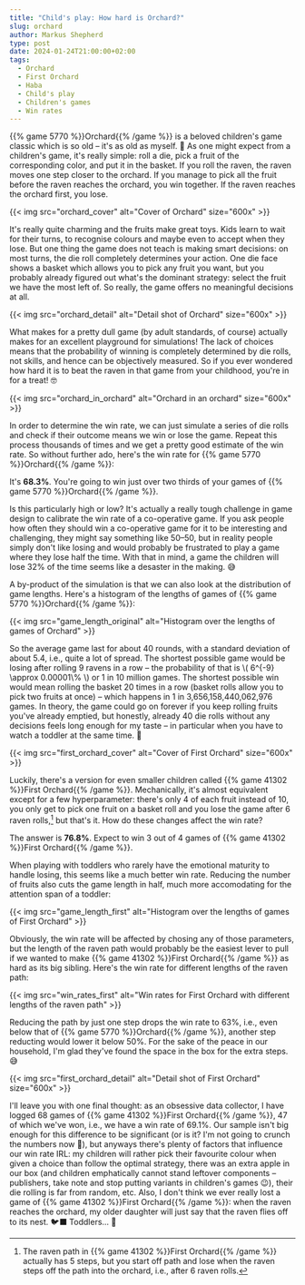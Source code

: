```yaml
---
title: "Child's play: How hard is Orchard?"
slug: orchard
author: Markus Shepherd
type: post
date: 2024-01-24T21:00:00+02:00
tags:
  - Orchard
  - First Orchard
  - Haba
  - Child's play
  - Children's games
  - Win rates
---
```


{{% game 5770 %}}Orchard{{% /game %}} is a beloved children's game classic which is so old – it's as old as myself. 👴 As one might expect from a children's game, it's really simple: roll a die, pick a fruit of the corresponding color, and put it in the basket. If you roll the raven, the raven moves one step closer to the orchard. If you manage to pick all the fruit before the raven reaches the orchard, you win together. If the raven reaches the orchard first, you lose.

{{< img src="orchard_cover" alt="Cover of Orchard" size="600x" >}}

It's really quite charming and the fruits make great toys. Kids learn to wait for their turns, to recognise colours and maybe even to accept when they lose. But one thing the game does not teach is making smart decisions: on most turns, the die roll completely determines your action. One die face shows a basket which allows you to pick any fruit you want, but you probably already figured out what's the dominant strategy: select the fruit we have the most left of. So really, the game offers no meaningful decisions at all.

{{< img src="orchard_detail" alt="Detail shot of Orchard" size="600x" >}}

What makes for a pretty dull game (by adult standards, of course) actually makes for an excellent playground for simulations! The lack of choices means that the probability of winning is completely determined by die rolls, not skills, and hence can be objectively measured. So if you ever wondered how hard it is to beat the raven in that game from your childhood, you're in for a treat! 🤓

{{< img src="orchard_in_orchard" alt="Orchard in an orchard" size="600x" >}}

In order to determine the win rate, we can just simulate a series of die rolls and check if their outcome means we win or lose the game. Repeat this process thousands of times and we get a pretty good estimate of the win rate. So without further ado, here's the win rate for {{% game 5770 %}}Orchard{{% /game %}}:

It's **68.3%**. You're going to win just over two thirds of your games of {{% game 5770 %}}Orchard{{% /game %}}.

Is this particularly high or low? It's actually a really tough challenge in game design to calibrate the win rate of a co-operative game. If you ask people how often they should win a co-operative game for it to be interesting and challenging, they might say something like 50–50, but in reality people simply don't like losing and would probably be frustrated to play a game where they lose half the time. With that in mind, a game the children will lose 32% of the time seems like a desaster in the making. 😅

A by-product of the simulation is that we can also look at the distribution of game lengths. Here's a histogram of the lengths of games of {{% game 5770 %}}Orchard{{% /game %}}:

{{< img src="game_length_original" alt="Histogram over the lengths of games of Orchard" >}}

So the average game last for about 40 rounds, with a standard deviation of about 5.4, i.e., quite a lot of spread. The shortest possible game would be losing after rolling 9 ravens in a row – the probability of that is \\( 6^{-9} \approx 0.00001\\% \\) or 1 in 10 million games. The shortest possible win would mean rolling the basket 20 times in a row (basket rolls allow you to pick two fruits at once) – which happens in 1 in 3,656,158,440,062,976 games. In theory, the game could go on forever if you keep rolling fruits you've already emptied, but honestly, already 40 die rolls without any decisions feels long enough for my taste – in particular when you have to watch a toddler at the same time. 👶

{{< img src="first_orchard_cover" alt="Cover of First Orchard" size="600x" >}}

Luckily, there's a version for even smaller children called {{% game 41302 %}}First Orchard{{% /game %}}. Mechanically, it's almost equivalent except for a few hyperparameter: there's only 4 of each fruit instead of 10, you only get to pick one fruit on a basket roll and you lose the game after 6 raven rolls,[^raven] but that's it. How do these changes affect the win rate?

The answer is **76.8%**. Expect to win 3 out of 4 games of {{% game 41302 %}}First Orchard{{% /game %}}.

When playing with toddlers who rarely have the emotional maturity to handle losing, this seems like a much better win rate. Reducing the number of fruits also cuts the game length in half, much more accomodating for the attention span of a toddler:

{{< img src="game_length_first" alt="Histogram over the lengths of games of First Orchard" >}}

Obviously, the win rate will be affected by chosing any of those parameters, but the length of the raven path would probably be the easiest lever to pull if we wanted to make {{% game 41302 %}}First Orchard{{% /game %}} as hard as its big sibling. Here's the win rate for different lengths of the raven path:

{{< img src="win_rates_first" alt="Win rates for First Orchard with different lengths of the raven path" >}}

Reducing the path by just one step drops the win rate to 63%, i.e., even below that of {{% game 5770 %}}Orchard{{% /game %}}, another step reducting would lower it below 50%. For the sake of the peace in our household, I'm glad they've found the space in the box for the extra steps. 😅

{{< img src="first_orchard_detail" alt="Detail shot of First Orchard" size="600x" >}}

I'll leave you with one final thought: as an obsessive data collector, I have logged 68 games of {{% game 41302 %}}First Orchard{{% /game %}}, 47 of which we've won, i.e., we have a win rate of 69.1%. Our sample isn't big enough for this difference to be significant (or is it? I'm not going to crunch the numbers now 🤷), but anyways there's plenty of factors that influence our win rate IRL: my children will rather pick their favourite colour when given a choice than follow the optimal strategy, there was an extra apple in our box (and children emphatically cannot stand leftover components – publishers, take note and stop putting variants in children's games 😉), their die rolling is far from random, etc. Also, I don't think we ever really lost a game of {{% game 41302 %}}First Orchard{{% /game %}}: when the raven reaches the orchard, my older daughter will just say that the raven flies off to its nest. 🐦‍⬛ Toddlers… 🤷

[^raven]: The raven path in {{% game 41302 %}}First Orchard{{% /game %}} actually has 5 steps, but you start off path and lose when the raven steps off the path into the orchard, i.e., after 6 raven rolls.
